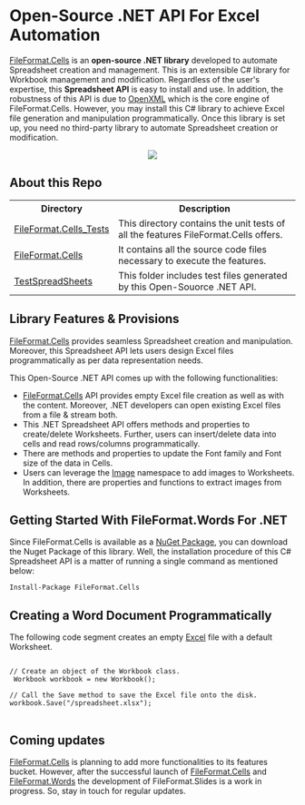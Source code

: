 # Open-Source .NET API For Excel Automation

<p> <a href="https://fileformat-cells.github.io/FileFormat.Cells-for-.NET/">FileFormat.Cells</a> is an <b>open-source .NET library</b> developed to automate Spreadsheet creation and management. This is an extensible C# library for Workbook management and modification. Regardless of the user's expertise, this <b>Spreadsheet API</b> is easy to install and use. In addition, the robustness of this API is due to <a href="https://learn.microsoft.com/en-us/office/open-xml/word-processing">OpenXML</a> which is the core engine of FileFormat.Cells. However, you may install this C# library to achieve Excel file generation and manipulation programmatically. Once this library is set up, you need no third-party library to automate Spreadsheet creation or modification.
</p>
<p align="center" dir="auto">
  <a title="Download ZIP" href="https://github.com/fileformat-cells/FileFormat.Cells-for-.NET/archive/master.zip">
    <img src="https://camo.githubusercontent.com/594ea6cc6161dd6c3f7bc55c9022c27b94fe39c74bc90a9a8d144c77b9af1573/687474703a2f2f692e696d6775722e636f6d2f68774e6872475a2e706e67" data-canonical-src="http://i.imgur.com/hwNhrGZ.png" style="max-width: 100%;">
  </a>
</p>

## About this Repo

<table>
  <tr>
    <th>Directory</th>
    <th>Description</th>
  </tr>
  <tr>
    <td><a href = "https://github.com/fileformat-cells/FileFormat.Cells-for-.NET/tree/main/FileFormat.Cells_Tests">FileFormat.Cells_Tests</a></td>
    <td>This directory contains the unit tests of all the features FileFormat.Cells offers.</td>
  </tr>
  <tr>
    <td><a href = "https://github.com/fileformat-cells/FileFormat.Cells-for-.NET/tree/main/FileFormat.Cells">FileFormat.Cells</a></td>
    <td>It contains all the source code files necessary to execute the features.</td>
  </tr>
  <tr>
    <td><a href = "https://github.com/fileformat-cells/FileFormat.Cells-for-.NET/tree/main/TestSpreadSheets">TestSpreadSheets</a></td>
    <td>This folder includes test files generated by this Open-Souorce .NET API.</td>
  </tr>
</table>

## Library Features & Provisions

<p> <a href="https://fileformat-cells.github.io/FileFormat.Cells-for-.NET/">FileFormat.Cells</a> provides seamless Spreadsheet creation and manipulation. Moreover, this Spreadsheet API lets users design Excel files programmatically as per data representation needs. </p>

This Open-Source .NET API comes up with the following functionalities:

 - <a href="https://fileformat-cells.github.io/FileFormat.Cells-for-.NET/">FileFormat.Cells</a> API provides empty Excel file creation as well as with the content. Moreover, .NET developers can
   open existing Excel files from a file & stream both.
 - This .NET Spreadsheet API offers methods and properties to create/delete Worksheets. Further, users can insert/delete data into cells and read rows/columns programmatically.
 - There are methods and properties to update the Font family and Font size of the data in Cells.  
 - Users can leverage the <a href="https://fileformat-cells.github.io/FileFormat.Cells-for-.NET/api/FileFormat.Cells.Image.Image.html">Image</a> namespace to add images to Worksheets. In addition, there are properties and functions to extract images from Worksheets.


## Getting Started With FileFormat.Words For .NET

<p>Since FileFormat.Cells is available as a <a href="#">NuGet Package</a>, you can download the Nuget Package of this library. Well, the installation procedure of this C# Spreadsheet API is a matter of running a single command as mentioned below:  </p>
<code>Install-Package FileFormat.Cells</code>

## Creating a Word Document Programmatically

The following code segment creates an empty <a href="https://docs.fileformat.com/spreadsheet/xlsx/">Excel<a/> file with a default Worksheet. 
<pre>
<code>
// Create an object of the Workbook class.
 Workbook workbook = new Workbook();

// Call the Save method to save the Excel file onto the disk.
workbook.Save("/spreadsheet.xlsx");
</code>
</pre>

## Coming updates
<p> <a href="https://fileformat-cells.github.io/FileFormat.Cells-for-.NET/">FileFormat.Cells</a> is planning to add more functionalities to its features bucket. However, after the successful launch of <a href="https://fileformat-cells.github.io/FileFormat.Cells-for-.NET/">FileFormat.Cells</a> and <a href="https://fileformat-words.github.io/FileFormat.Words-for-.NET/">FileFormat.Words</a> the development of FileFormat.Slides is a work in progress. So, stay in touch for regular updates. </p>